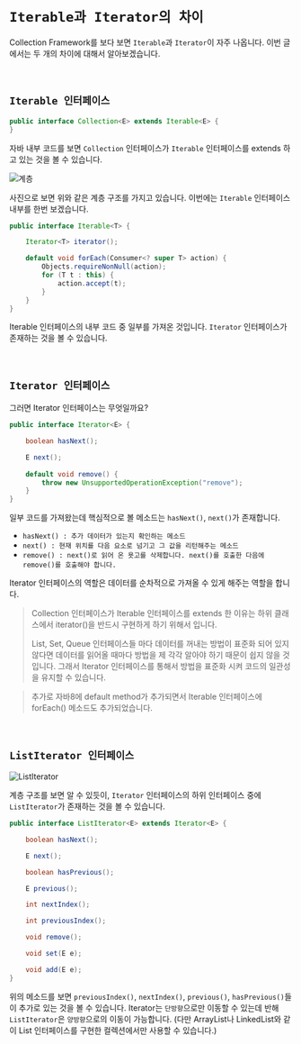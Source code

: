 # `Iterable과 Iterator의 차이`

Collection Framework를 보다 보면 `Iterable`과 `Iterator`이 자주 나옵니다. 이번 글에서는 두 개의 차이에 대해서 알아보겠습니다. 

<br>

## `Iterable 인터페이스`

```java
public interface Collection<E> extends Iterable<E> {
}
```

자바 내부 코드를 보면 `Collection` 인터페이스가 `Iterable` 인터페이스를 extends 하고 있는 것을 볼 수 있습니다. 

![계층](https://img1.daumcdn.net/thumb/R1280x0/?scode=mtistory2&fname=https%3A%2F%2Fblog.kakaocdn.net%2Fdn%2FbE4TfJ%2FbtqBh1w4sLx%2FicJkqcLkLArocYCR4rHUFK%2Fimg.png)

사진으로 보면 위와 같은 계층 구조를 가지고 있습니다. 이번에는 `Iterable` 인터페이스 내부를 한번 보겠습니다. 

```java
public interface Iterable<T> {

    Iterator<T> iterator();

    default void forEach(Consumer<? super T> action) {
        Objects.requireNonNull(action);
        for (T t : this) {
            action.accept(t);
        }
    }
}
```

Iterable 인터페이스의 내부 코드 중 일부를 가져온 것입니다. `Iterator` 인터페이스가 존재하는 것을 볼 수 있습니다. 

<br>

## `Iterator 인터페이스`

그러면 Iterator 인터페이스는 무엇일까요? 

```java
public interface Iterator<E> {

    boolean hasNext();

    E next();
    
    default void remove() {
        throw new UnsupportedOperationException("remove");
    }
}
```

일부 코드를 가져왔는데 핵심적으로 볼 메소드는 `hasNext()`, `next()`가 존재합니다. 

- `hasNext() : 추가 데이터가 있는지 확인하는 메소드`
- `next() : 현재 위치를 다음 요소로 넘기고 그 값을 리턴해주는 메소드`
- `remove() : next()로 읽어 온 욧고를 삭제합니다. next()를 호출한 다음에 remove()를 호출해야 합니다.`

Iterator 인터페이스의 역할은 데이터를 순차적으로 가져올 수 있게 해주는 역할을 합니다. 

> Collection 인터페이스가 Iterable 인터페이스를 extends 한 이유는 하위 클래스에서 iterator()을 반드시 구현하게 하기 위해서 입니다.
>
> List, Set, Queue 인터페이스들 마다 데이터를 꺼내는 방법이 표준화 되어 있지 않다면 데이터를 읽어올 때마다 방법을 제 각각 알아야 하기 때문이 쉽지 않을 것입니다. 
> 그래서 Iterator 인터페이스를 통해서 방법을 표준화 시켜 코드의 일관성을 유지할 수 있습니다.

> 추가로 자바8에 default method가 추가되면서 Iterable 인터페이스에 forEach() 메소드도 추가되었습니다. 

<br>

## `ListIterator 인터페이스`

![ListIterator](https://img1.daumcdn.net/thumb/R1280x0/?scode=mtistory2&fname=https%3A%2F%2Fblog.kakaocdn.net%2Fdn%2FkJqMb%2FbtqBjVWWCZp%2FCbIAmVoy75UtaoAk2oMbd1%2Fimg.png)

계층 구조를 보면 알 수 있듯이, `Iterator` 인터페이스의 하위 인터페이스 중에 `ListIterator`가 존재하는 것을 볼 수 있습니다. 

```java
public interface ListIterator<E> extends Iterator<E> {

    boolean hasNext();

    E next();

    boolean hasPrevious();

    E previous();

    int nextIndex();

    int previousIndex();

    void remove();

    void set(E e);

    void add(E e);
}
```

위의 메소드를 보면 `previousIndex()`, `nextIndex()`, `previous()`, `hasPrevious()`들이 추가로 있는 것을 볼 수 있습니다. 
Iterator는 `단방향`으로만 이동할 수 있는데 반해 `ListIterator`은 `양방향`으로의 이동이 가능합니다. 
(다만 ArrayList나 LinkedList와 같이 List 인터페이스를 구현한 컬렉션에서만 사용할 수 있습니다.)
